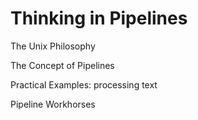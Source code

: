 # Thinking in Pipelines

The Unix Philosophy

The Concept of Pipelines

Practical Examples: processing text

Pipeline Workhorses
